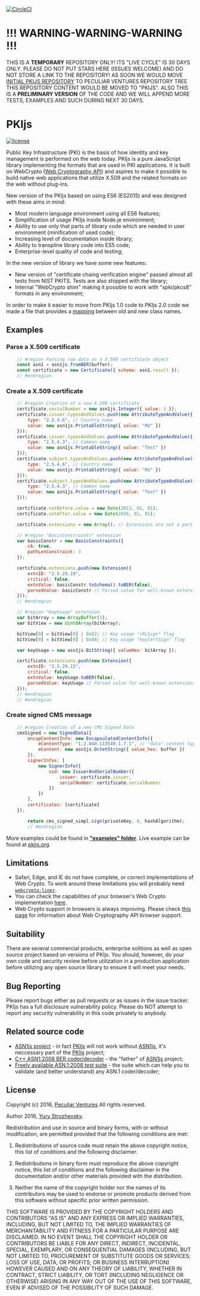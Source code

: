 ﻿[![CircleCI](https://circleci.com/gh/PeculiarVentures/pkijs-es6.svg?style=svg)](https://circleci.com/gh/PeculiarVentures/pkijs-es6)

# !!! WARNING-WARNING-WARNING !!!

THIS IS A **TEMPORARY** REPOSITORY ONLY! ITS "LIVE CYCLE" IS 30 DAYS ONLY. PLEASE DO NOT PUT STARS HERE (ISSUES WELCOME) AND DO NOT STORE A LINK TO THE REPOSITORY! AS SOON WE WOULD MOVE [INITIAL PKIJS REPOSITORY](https://github.com/GlobalSign/PKI.js) TO PECULIAR VENTURES REPOSITORY TREE THIS REPOSITORY CONTENT WOULD BE MOVED TO "PKIJS".
ALSO THIS IS A **PRELIMINARY VERSION** OF THE CODE AND WE WILL APPEND MORE TESTS, EXAMPLES AND SUCH DURING NEXT 30 DAYS.

# PKIjs

[![license](https://img.shields.io/badge/license-BSD-green.svg?style=flat)](https://raw.githubusercontent.com/GlobalSign/PKI.js/master/LICENSE)

Public Key Infrastructure (PKI) is the basis of how identity and key management is performed on the web today. PKIjs is a pure JavaScript library implementing the formats that are used in PKI applications. It is built on WebCrypto ([Web Cryptography API](http://www.w3.org/TR/WebCryptoAPI/)) and aspires to make it possible to build native web applications that utilize X.509 and the related formats on the web without plug-ins.

New version of the PKIjs based on using ES6 (ES2015) and was designed with these aims in mind:

* Most modern language environment using all ES6 features;
* Simplification of usage PKIjs inside Node.je environment;
* Ability to use only that parts of library code which are needed in user environment (minification of used code);
* Increasing level of documentation inside library;
* Ability to transpline library code into ES5 code;
* Enterprise-level quality of code and testing;

In the new version of library we have some new features:

* New version of "certificate chaing verification engine" passed almost all tests from NIST PKITS. Tests are also shipped with the library;
* Internal "WebCrypto shim" making it possible to work with "spki/pkcs8" formats in any environment;

In order to make it easier to move from PKIjs 1.0 code to PKIjs 2.0 code we made a file that provides a [mapping](MAPPING.MD) between old and new class names.

## Examples
### Parse a X.509 certificate

```javascript
    // #region Parsing raw data as a X.509 certificate object
    const asn1 = asn1js.fromBER(buffer);
    const certificate = new Certificate({ schema: asn1.result });
    // #endregion
```

### Create a X.509 certificate
```javascript
    // #region Creation of a new X.509 certificate
    certificate.serialNumber = new asn1js.Integer({ value: 1 });
    certificate.issuer.typesAndValues.push(new AttributeTypeAndValue({
        type: "2.5.4.6", // Country name
        value: new asn1js.PrintableString({ value: "RU" })
    }));
    certificate.issuer.typesAndValues.push(new AttributeTypeAndValue({
        type: "2.5.4.3", // Common name
        value: new asn1js.PrintableString({ value: "Test" })
    }));
    certificate.subject.typesAndValues.push(new AttributeTypeAndValue({
        type: "2.5.4.6", // Country name
        value: new asn1js.PrintableString({ value: "RU" })
    }));
    certificate.subject.typesAndValues.push(new AttributeTypeAndValue({
        type: "2.5.4.3", // Common name
        value: new asn1js.PrintableString({ value: "Test" })
    }));

    certificate.notBefore.value = new Date(2013, 01, 01);
    certificate.notAfter.value = new Date(2016, 01, 01);

    certificate.extensions = new Array(); // Extensions are not a part of certificate by default, it's an optional array

    // #region "BasicConstraints" extension
    var basicConstr = new BasicConstraints({
        cA: true,
        pathLenConstraint: 3
    });

    certificate.extensions.push(new Extension({
        extnID: "2.5.29.19",
        critical: false,
        extnValue: basicConstr.toSchema().toBER(false),
        parsedValue: basicConstr // Parsed value for well-known extensions
    }));
    // #endregion 

    // #region "KeyUsage" extension 
    var bitArray = new ArrayBuffer(1);
    var bitView = new Uint8Array(bitArray);

    bitView[0] = bitView[0] | 0x02; // Key usage "cRLSign" flag
    bitView[0] = bitView[0] | 0x04; // Key usage "keyCertSign" flag

    var keyUsage = new asn1js.BitString({ valueHex: bitArray });

    certificate.extensions.push(new Extension({
        extnID: "2.5.29.15",
        critical: false,
        extnValue: keyUsage.toBER(false),
        parsedValue: keyUsage // Parsed value for well-known extensions
    }));
    // #endregion 
    // #endregion 
```
### Create signed CMS message
```javascript
    // #region Creation of a new CMS Signed Data 
    cmsSigned = new SignedData({
        encapContentInfo: new EncapsulatedContentInfo({
            eContentType: "1.2.840.113549.1.7.1", // "data" content type
            eContent: new asn1js.OctetString({ value_hex: buffer })
        }),
        signerInfos: [
            new SignerInfo({
                sid: new IssuerAndSerialNumber({
                    issuer: certificate.issuer,
                    serialNumber: certificate.serialNumber
                })
            })
        ],
        certificates: [certificate]
    });

        return cms_signed_simpl.sign(privateKey, 0, hashAlgorithm);
        // #endregion 

```

More examples could be found in [**"examples" folder**](https://github.com/PeculiarVentures/PKI.js/tree/master/examples). Live example can be found at [pkijs.org](https://pkijs.org).

## Limitations

* Safari, Edge, and IE do not have complete, or correct implementations of Web Crypto. To work around these limitations you will probably need [`webcrypto-liner`](https://github.com/PeculiarVentures/webcrypto-liner/).
* You can check the capabilities of your browser's Web Crypto implementation [here](https://peculiarventures.github.io/pv-webcrypto-tests/).
* Web Crypto support in browsers is always improving. Please check [this page](http://caniuse.com/#feat=cryptography) for information about Web Cryptography API browser support.

## Suitability
There are several commercial products, enterprise solitions as well as open source project based on versions of PKIjs. You should, however, do your own code and security review before utilization in a production application before utilizing any open source library to ensure it will meet your needs.

## Bug Reporting
Please report bugs either as pull requests or as issues in the issue tracker. PKIjs has a full disclosure vulnerability policy. Please do NOT attempt to report any security vulnerability in this code privately to anybody.

## Related source code

* [ASN1js project](https://github.com/GlobalSign/ASN1.js) - in fact [PKIjs][] will not work without [ASN1js][], it's neccessary part of the [PKIjs][] project;
* [C++ ASN1:2008 BER coder/decoder](https://github.com/YuryStrozhevsky/C-plus-plus-ASN.1-2008-coder-decoder) - the "father" of [ASN1js][] project;
* [Freely available ASN.1:2008 test suite](https://github.com/YuryStrozhevsky/ASN1-2008-free-test-suite) - the suite which can help you to validate (and better understand) any ASN.1 coder/decoder;

## License

Copyright (c) 2016, [Peculiar Ventures](http://peculiarventures.com/)
All rights reserved.

Author 2016, [Yury Strozhevsky](http://www.strozhevsky.com/).

Redistribution and use in source and binary forms, with or without modification, 
are permitted provided that the following conditions are met:

1. Redistributions of source code must retain the above copyright notice, 
   this list of conditions and the following disclaimer.

2. Redistributions in binary form must reproduce the above copyright notice, 
   this list of conditions and the following disclaimer in the documentation 
   and/or other materials provided with the distribution.

3. Neither the name of the copyright holder nor the names of its contributors 
   may be used to endorse or promote products derived from this software without 
   specific prior written permission.

THIS SOFTWARE IS PROVIDED BY THE COPYRIGHT HOLDERS AND CONTRIBUTORS "AS IS" AND 
ANY EXPRESS OR IMPLIED WARRANTIES, INCLUDING, BUT NOT LIMITED TO, THE IMPLIED 
WARRANTIES OF MERCHANTABILITY AND FITNESS FOR A PARTICULAR PURPOSE ARE DISCLAIMED. 
IN NO EVENT SHALL THE COPYRIGHT HOLDER OR CONTRIBUTORS BE LIABLE FOR ANY DIRECT, 
INDIRECT, INCIDENTAL, SPECIAL, EXEMPLARY, OR CONSEQUENTIAL DAMAGES (INCLUDING, BUT 
NOT LIMITED TO, PROCUREMENT OF SUBSTITUTE GOODS OR SERVICES; LOSS OF USE, DATA, OR 
PROFITS; OR BUSINESS INTERRUPTION) HOWEVER CAUSED AND ON ANY THEORY OF LIABILITY, 
WHETHER IN CONTRACT, STRICT LIABILITY, OR TORT (INCLUDING NEGLIGENCE OR OTHERWISE) 
ARISING IN ANY WAY OUT OF THE USE OF THIS SOFTWARE, EVEN IF ADVISED OF THE POSSIBILITY 
OF SUCH DAMAGE. 


[ASN.1]: http://en.wikipedia.org/wiki/Abstract_Syntax_Notation_One
[ASN1js]: http://asn1js.org/
[PKIjs]: http://pkijs.org/
[BER]: http://en.wikipedia.org/wiki/X.690#BER_encoding
[DER]: http://en.wikipedia.org/wiki/X.690#DER_encoding
[freely available ASN.1:2008 test suite]: http://www.strozhevsky.com/free_docs/free_asn1_testsuite_descr.pdf




